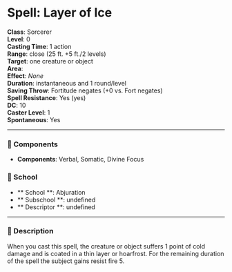 
# Spell: Layer of Ice
**Class**: Sorcerer  
**Level**: 0  
**Casting Time**: 1 action  
**Range**: close (25 ft. +5 ft./2 levels)  
**Target**: one creature or object  
**Area**:   
**Effect**: _None_  
**Duration**: instantaneous and 1 round/level  
**Saving Throw**: Fortitude negates (+0 vs. Fort negates)  
**Spell Resistance**: Yes (yes)  
**DC**: 10  
**Caster Level**: 1  
**Spontaneous**: Yes

---

### 🔮 Components
- **Components**: Verbal, Somatic, Divine Focus

### 🏫 School
- ** School **: Abjuration
- ** Subschool **: undefined
- ** Descriptor **: undefined
---

### 📜 Description
When you cast this spell, the creature or object suffers 1 point of cold damage and is coated in a thin layer or hoarfrost. For the remaining duration of the spell the subject gains resist fire 5.
